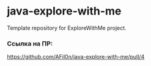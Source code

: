 # java-explore-with-me
Template repository for ExploreWithMe project.

### Ссылка на ПР:
https://github.com/AFil0n/java-explore-with-me/pull/4